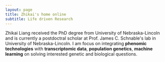 ```yaml
---
layout: page
title: Zhikai's home online
subtitle: Life driven Research
---
```


Zhikai Liang received the PhD degree from University of Nebraska-Lincoln and is currently a postdoctral scholar at Prof. James C. Schnable's lab in University of Nebraska-Lincoln. I am focus on integrating **phenomic technologies** with **transcriptomic data**, **population genetics**, **machine learning** on solving interested genetic and biological questions.
